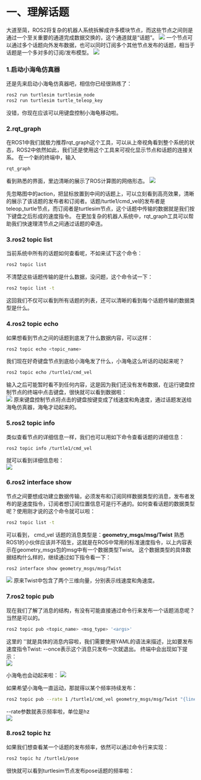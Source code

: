 # 一、理解话题
大道至简，ROS2将复杂的机器人系统拆解成许多模块节点，而这些节点之间则是通过一个至关重要的通道完成数据交换的，这个通道就是“话题”。
![](https://www.guyuehome.com/Uploads/wp/2020/08/126444b0e548d78208-06-10-29-03.gif)
一个节点可以通过多个话题向外发布数据，也可以同时订阅多个其他节点发布的话题，相当于话题是一个多对多的订阅/发布模型。
![](https://www.guyuehome.com/Uploads/wp/2020/08/f2c987b3870cdf0808-06-10-29-03.gif)

### 1.启动小海龟仿真器
还是先来启动小海龟仿真器吧，相信你已经很熟练了：
```bash
ros2 run turtlesim turtlesim_node
ros2 run turtlesim turtle_teleop_key
```
没错，你现在应该可以用键盘控制小海龟移动啦。
### 2.rqt_graph
在ROS1中我们就极力推荐rqt_graph这个工具，可以从上帝视角看到整个系统的状态，ROS2中依然如此，我们还是使用这个工具来可视化显示节点和话题的连接关系。   在一个新的终端中，输入
```bash
rqt_graph
```
看到熟悉的界面，里边清晰的展示了ROS计算图的网络形态。 
![](https://www.guyuehome.com/Uploads/wp/2020/08/197e3a2e2eeb911d08-06-10-29-03.png)

先忽略图中的action，把鼠标放置到中间的话题上，可以立刻看到高亮效果，清晰的展示了该话题的发布者和订阅者。话题/turtle1/cmd_vel的发布者是teleop_turtle节点，而订阅者是turtlesim节点，这个话题中传输的数据就是我们按下键盘之后形成的速度指令。   在更加复杂的机器人系统中，rqt_graph工具可以帮助我们快速理清节点之间通过话题的牵连。  

### 3.ros2 topic list
当前系统中所有的话题如何查看呢，不如来试下这个命令：
```bash
ros2 topic list
```
不清楚这些话题传输的是什么数据，没问题，这个命令试一下：
```bash
ros2 topic list -t
```
这回我们不仅可以看到所有话题的列表，还可以清晰的看到每个话题传输的数据类型是什么。
### 4.ros2 topic echo
如果想看到节点之间的话题到底发了什么数据内容，可以这样：
```bash
ros2 topic echo <topic_name>
```
我们现在好奇键盘节点到底给小海龟发了什么，小海龟这么听话的动起来呢？
```bash
ros2 topic echo /turtle1/cmd_vel
```
输入之后可能暂时看不到任何内容，这是因为我们还没有发布数据，在运行键盘控制节点的终端中点击键盘，很快就可以看到数据啦：  
![](https://www.guyuehome.com/Uploads/wp/2020/08/b65141d3a66119e808-06-10-29-04.png)
原来键盘控制节点将点击的键盘按键变成了线速度和角速度，通过话题发送给海龟仿真器，海龟才动起来的。  
### 5.ros2 topic info
类似查看节点的详细信息一样，我们也可以用如下命令查看话题的详细信息：
```bash
ros2 topic info /turtle1/cmd_vel
```
就可以看到详细信息啦：  
![](https://www.guyuehome.com/Uploads/wp/2020/08/36e015f6026aecb608-06-10-29-04.png)

### 6.ros2 interface show
节点之间要想成功建立数据传输，必须发布和订阅同样数据类型的消息，发布者发布的是速度指令，订阅者想订阅位置信息可是行不通的。如何查看话题的数据类型呢？使用刚才说的这个命令就可以啦：
```bash
ros2 topic list -t
```
可以看到， cmd_vel 话题的消息类型是：**geometry_msgs/msg/Twist**
熟悉ROS1的小伙伴应该并不陌生，这就是在ROS中常用的标准速度指令，以上内容表示在geometry_msgs包的msg中有一个数据类型Twist。   这个数据类型的具体数据结构什么样的，继续通过如下指令看一下：
```bash
ros2 interface show geometry_msgs/msg/Twist
```
![](https://www.guyuehome.com/Uploads/wp/2020/08/21cde1cdc05a388008-06-10-29-04.png)
原来Twist中包含了两个三维向量，分别表示线速度和角速度。  

### 7.ros2 topic pub
现在我们了解了消息的结构，有没有可能直接通过命令行来发布一个话题消息呢？当然是可以的。
```bash
ros2 topic pub <topic_name> <msg_type> '<args>'
```
这里的 '<args>'就是具体的消息内容啦，我们需要使用YAML的语法来描述，比如要发布速度指令Twist:   --once表示这个消息只发布一次就退出。   终端中会出现如下提示：  
![](https://www.guyuehome.com/Uploads/wp/2020/08/449d8196f2568d0408-06-10-29-04.png)

小海龟也会动起来啦：
![](https://www.guyuehome.com/Uploads/wp/2020/08/9ae60bfa3f369f4808-06-10-29-04.png)

如果希望小海龟一直运动，那就得以某个频率持续发布：
```bash
ros2 topic pub --rate 1 /turtle1/cmd_vel geometry_msgs/msg/Twist "{linear: {x: 2.0, y: 0.0, z: 0.0}, angular: {x: 0.0, y: 0.0, z: 1.8}}"
```
--rate参数就表示频率啦，单位是hz  
![](https://www.guyuehome.com/Uploads/wp/2020/08/4010c76cf62021c508-06-10-29-04.png)

### 8.ros2 topic hz
如果我们想查看某一个话题的发布频率，依然可以通过命令行来实现：
```bash
ros2 topic hz /turtle1/pose
```
很快就可以看到turtlesim节点发布pose话题的频率啦：  





